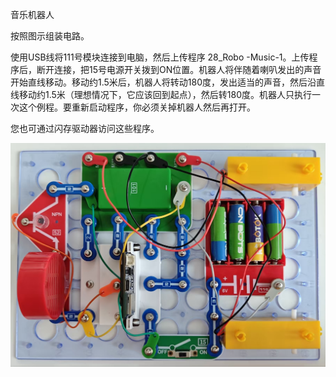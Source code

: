 音乐机器人

按照图示组装电路。

使用USB线将111号模块连接到电脑，然后上传程序 28_Robo -Music-1。上传程序后，断开连接，把15号电源开关拨到ON位置。机器人将伴随着喇叭发出的声音开始直线移动。移动约1.5米后，机器人将转动180度，发出适当的声音，然后沿直线移动约1.5米（理想情况下，它应该回到起点），然后转180度。机器人只执行一次这个例程。要重新启动程序，你必须关掉机器人然后再打开。

您也可通过闪存驱动器访问这些程序。

![](124p1.jpg)
